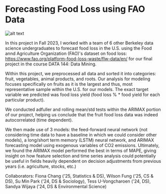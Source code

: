 # Forecasting Food Loss using FAO Data
![alt text](![image](https://github.com/bellaachang/food-waste-fao/assets/87054563/ec9be2dd-e138-4683-a1f8-58f8bd9ebfc4)
)

In this project in Fall 2023, I worked with a team of 6 other Berkeley data science undergraduates to forecast food loss in the U.S. using the Food annd Agriculture Organization (FAO)'s dataset on food loss: https://www.fao.org/platform-food-loss-waste/flw-data/en/ for our final project in the course DATA 144: Data Mining.

Within this project, we preprocessed all data and sorted it into categories: fruit, vegetables, animal products, and roots. Our analysis for modeling focuses specifically on fruits as it is the largest and thus, most representative sample within the U.S. for our models. The exact target variable we predicted was food loss yield (food loss % * food yield for each particular product). 

We conducted adfuller and rolling mean/std tests within the ARIMAX portion of our project, helping us conclude that the fruit food loss data was indeed autocorrelated (time dependent). 

We then made use of 3 models: the feed-forward neural network (not considering time data to have a baseline in which we could consider other models), a long/short term memory (LSTM) neural network, and ARIMAX forecasting model using exogenous variables of CO2 emissions. Ultimately, we found the ARIMAX model performed the best in terms of MAPE, giving insight on how feature selection and time series analysis could potentially be useful in fields heavily dependent on decision adjustments from previous years (i.e. agriculture, stocks, etc.)

Collaborators: Fiona Chang ('25, Statistics & DS), Wilson Fung ('25, CS & DS), Su Min Park ('24, DS & Sociology), Tess U-Vongcharoen ('24, DS), Sandya Wijaya ('24, DS & Environmental Science)
